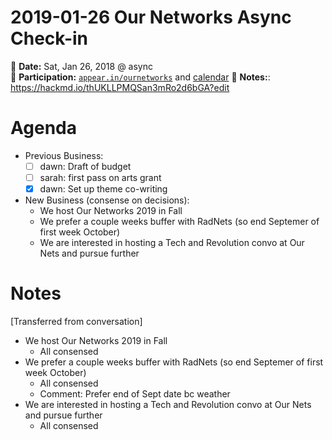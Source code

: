 # 2019-01-26 Our Networks Async Check-in
  
:date: **Date:** Sat, Jan 26, 2018 @ async  
:raising_hand: **Participation:** [`appear.in/ournetworks`](https://appear.in/ournetworks) and [calendar](https://calendar.google.com/calendar/embed?src=aers7atolh0uurlfmkoki9kikg%40group.calendar.google.com&ctz=America%2FToronto)
:notebook: **Notes:**: https://hackmd.io/thUKLLPMQSan3mRo2d6bGA?edit  

# Agenda

- Previous Business:
  - [ ] dawn: Draft of budget
  - [ ] sarah: first pass on arts grant
  - [x] dawn: Set up theme co-writing  
- New Business (consense on decisions): 
  - We host Our Networks 2019 in Fall
  - We prefer a couple weeks buffer with RadNets (so end Septemer of first week October)
  - We are interested in hosting a Tech and Revolution convo at Our Nets and pursue further

# Notes 

[Transferred from conversation]

- We host Our Networks 2019 in Fall
  - All consensed
- We prefer a couple weeks buffer with RadNets (so end Septemer of first week October)
  - All consensed
  - Comment: Prefer end of Sept date bc weather
- We are interested in hosting a Tech and Revolution convo at Our Nets and pursue further
  - All consensed

